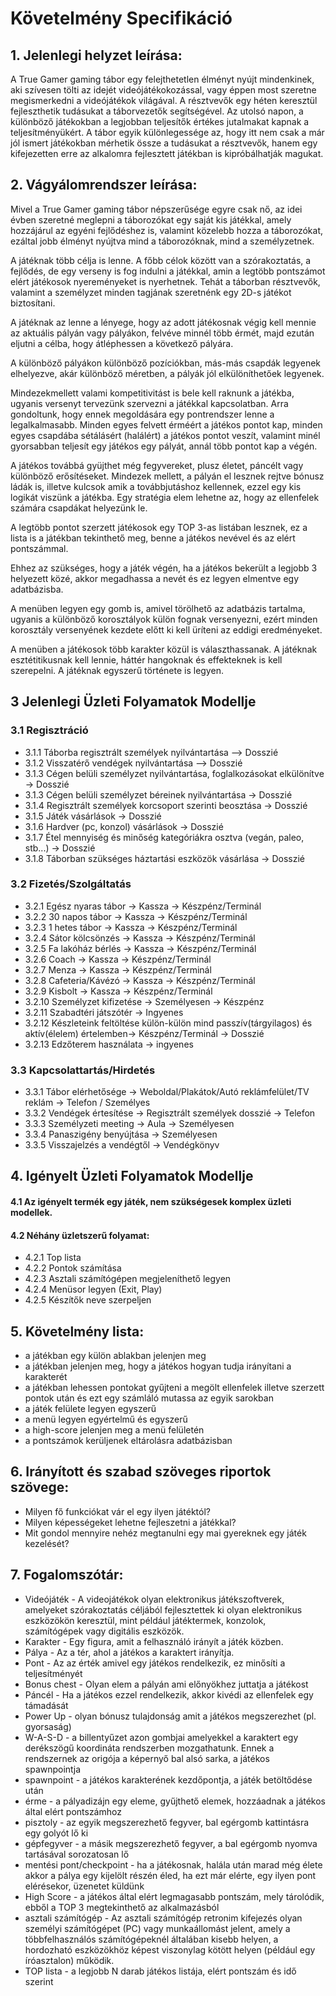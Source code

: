 # Követelmény Specifikáció

## 1. Jelenlegi helyzet leírása:
A True Gamer gaming tábor egy felejthetetlen élményt nyújt mindenkinek, aki szívesen tölti az idejét videójátékokozással, vagy éppen most szeretne megismerkedni a videójátékok világával.
A résztvevők egy héten keresztül fejleszthetik tudásukat a táborvezetők segítségével. Az utolsó napon, a különböző játékokban a legjobban teljesítők értékes jutalmakat kapnak a teljesítményükért.
A tábor egyik különlegessége az, hogy itt nem csak a már jól ismert játékokban mérhetik össze a tudásukat a résztvevők, hanem egy kifejezetten erre az alkalomra fejlesztett játékban is kipróbálhatják magukat. 

## 2. Vágyálomrendszer leírása:
<p>Mivel a True Gamer gaming tábor népszerűsége egyre csak nő, az idei évben szeretné meglepni a táborozókat egy saját kis játékkal, amely hozzájárul az egyéni fejlődéshez is,
  valamint közelebb hozza a táborozókat, ezáltal jobb élményt nyújtva mind a táborozóknak, mind a személyzetnek.</p> 
<p>A játéknak több célja is lenne. A főbb célok között van a szórakoztatás, a fejlődés, de egy verseny is fog indulni a játékkal, amin a legtöbb pontszámot elért játékosok 
  nyereményeket is nyerhetnek. Tehát a táborban résztvevők, valamint a személyzet minden tagjának szeretnénk egy 2D-s játékot biztosítani.</p> 
  <p>A játéknak az lenne a lényege, hogy az adott játékosnak végig kell mennie az aktuális pályán vagy pályákon, felvéve minnél több érmét, majd ezután eljutni a célba, hogy
  átléphessen a következő pályára. </p> 
  <p>A különböző pályákon különböző pozíciókban, más-más csapdák legyenek elhelyezve, akár különböző méretben, a pályák jól elkülöníthetőek legyenek.</p>
  <p>Mindezekmellett valami kompetitivitást is bele kell raknunk a játékba, ugyanis versenyt tervezünk szervezni a játékkal kapcsolatban. Arra gondoltunk, hogy ennek megoldására
  egy pontrendszer lenne a legalkalmasabb. Minden egyes felvett érméért a játékos pontot kap, minden egyes csapdába sétálásért (halálért) a játékos pontot veszít, valamint minél 
  gyorsabban teljesít egy játékos egy pályát, annál több pontot kap a végén. </p>
  <p>A játékos továbbá gyüjthet még fegyvereket, plusz életet, páncélt vagy különböző erősítéseket. Mindezek mellett, a pályán el lesznek rejtve bónusz ládák is, illetve kulcsok
  amik a továbbjutáshoz kellennek, ezzel egy kis logikát viszünk a játékba. Egy stratégia elem lehetne az, hogy az ellenfelek számára csapdákat helyezünk le. 
  <p>A legtöbb pontot szerzett játékosok egy TOP 3-as listában lesznek, ez a lista is a játékban tekinthető meg, benne a játékos nevével és az elért pontszámmal. </p>
  <p>Ehhez az szükséges, hogy a játék végén, ha a játékos bekerült a legjobb 3 helyezett közé, akkor megadhassa a nevét és ez legyen elmentve egy adatbázisba. </p>
  <p>A menüben legyen egy gomb is, amivel törölhető az adatbázis tartalma, ugyanis a különböző korosztályok külön fognak versenyezni, ezért minden korosztály versenyének kezdete
  előtt ki kell üríteni az eddigi eredményeket.</p>
  <p> A menüben a játékosok több karakter közül is választhassanak. A játéknak esztétitikusnak kell lennie, háttér hangoknak és effekteknek is kell szerepelni. A játéknak 
  egyszerű története is legyen. </p>

## 3 Jelenlegi Üzleti Folyamatok Modellje
### 3.1 Regisztráció
* 3.1.1 Táborba regisztrált személyek nyilvántartása --> Dosszié
* 3.1.2 Visszatérő vendégek nyilvántartása --> Dosszié
* 3.1.3 Cégen belüli személyzet nyilvántartása, foglalkozásokat elkülönítve → Dosszié
* 3.1.3 Cégen belüli személyzet béreinek nyilvántartása → Dosszié
* 3.1.4 Regisztrált személyek korcsoport szerinti beosztása → Dosszié
* 3.1.5 Játék vásárlások → Dosszié
* 3.1.6 Hardver (pc, konzol) vásárlások → Dosszié
* 3.1.7 Étel mennyiség és minőség kategóriákra osztva (vegán, paleo, stb...) → Dosszié
* 3.1.8 Táborban szükséges háztartási eszközök vásárlása → Dosszié

### 3.2 Fizetés/Szolgáltatás
* 3.2.1 Egész nyaras tábor → Kassza → Készpénz/Terminál
* 3.2.2 30 napos tábor → Kassza → Készpénz/Terminál
* 3.2.3 1 hetes tábor → Kassza → Készpénz/Terminál
* 3.2.4 Sátor kölcsönzés → Kassza → Készpénz/Terminál
* 3.2.5 Fa lakóház bérlés → Kassza → Készpénz/Terminál
* 3.2.6 Coach → Kassza → Készpénz/Terminál
* 3.2.7 Menza → Kassza → Készpénz/Terminál
* 3.2.8 Cafeteria/Kávézó → Kassza → Készpénz/Terminál
* 3.2.9 Kisbolt → Kassza → Készpénz/Terminál
* 3.2.10 Személyzet kifizetése → Személyesen → Készpénz
* 3.2.11 Szabadtéri játszótér → Ingyenes
* 3.2.12 Készleteink feltöltése külön-külön mind passzív(tárgyilagos) és aktív(élelem) értelemben→ Készpénz/Terminál → Dosszié
* 3.2.13 Edzőterem használata -> ingyenes

### 3.3 Kapcsolattartás/Hirdetés
* 3.3.1 Tábor elérhetősége → Weboldal/Plakátok/Autó reklámfelület/TV reklám → Telefon / Személyes
* 3.3.2 Vendégek értesítése → Regisztrált személyek dosszié → Telefon
* 3.3.3 Személyzeti meeting → Aula → Személyesen
* 3.3.4 Panaszigény benyújtása → Személyesen
* 3.3.5 Visszajelzés a vendégtől → Vendégkönyv

## 4. Igényelt Üzleti Folyamatok Modellje

#### 4.1 Az igényelt termék egy játék, nem szükségesek komplex üzleti modellek.
#### 4.2 Néhány üzletszerű folyamat: 
* 4.2.1 Top lista
* 4.2.2 Pontok számítása
* 4.2.3 Asztali számítógépen megjeleníthető legyen
* 4.2.4 Menüsor legyen (Exit, Play)
* 4.2.5 Készítők neve szerpeljen

## 5. Követelmény lista:

* a játékban egy külön ablakban jelenjen meg
* a játékban jelenjen meg, hogy a játékos hogyan tudja irányítani a karakterét
* a játékban lehessen pontokat gyűjteni a megölt ellenfelek illetve szerzett pontok után és ezt egy számláló mutassa az egyik sarokban
* a játék felülete legyen egyszerű
* a menü legyen egyértelmű és egyszerű
* a high-score jelenjen meg a menü felületén
* a pontszámok kerüljenek eltárolásra adatbázisban

## 6. Irányított és szabad szöveges riportok szövege: 

* Milyen fő funkciókat vár el egy ilyen játéktól?
* Milyen képességeket lehetne fejleszetni a játékkal?
* Mit gondol mennyire nehéz megtanulni egy mai gyereknek egy játék kezelését?

## 7. Fogalomszótár:

* Videójáték - A videojátékok olyan elektronikus játékszoftverek, amelyeket szórakoztatás céljából fejlesztettek ki olyan elektronikus eszközökön keresztül, mint például játéktermek, konzolok, számítógépek vagy digitális eszközök.
* Karakter - Egy figura, amit a felhasználó irányít a játék közben.
* Pálya - Az a tér, ahol a játékos a karaktert irányítja.
* Pont - Az az érték amivel egy játékos rendelkezik, ez minősíti a teljesítményét
* Bonus chest - Olyan elem a pályán ami előnyökhez juttatja a játékost
* Páncél - Ha a játékos ezzel rendelkezik, akkor kivédi az ellenfelek egy támadását
* Power Up - olyan bónusz tulajdonság amit a játékos megszerezhet (pl. gyorsaság)
* W-A-S-D - a billentyűzet azon gombjai amelyekkel a karaktert egy derékszögű koordináta rendszerben mozgathatunk. Ennek a rendszernek az origója a képernyő bal alsó sarka, a játékos spawnpointja
* spawnpoint - a játékos karakterének kezdőpontja, a játék betöltődése után
* érme - a pályadizájn egy eleme, gyűjthető elemek, hozzáadnak a játékos által elért pontszámhoz
* pisztoly - az egyik megszerezhető fegyver, bal egérgomb kattintásra egy golyót lő ki
* gépfegyver - a másik megszerezhető fegyver, a bal egérgomb nyomva tartásával sorozatosan lő
* mentési pont/checkpoint - ha a játékosnak, halála után marad még élete akkor a pálya egy kijelölt részén éled, ha ezt már elérte, egy ilyen pont elérésekor, üzenetet küldünk
* High Score - a játékos által elért legmagasabb pontszám, mely tárolódik, ebből a TOP 3 megtekinthető az alkalmazásból
* asztali számítógép - Az asztali számítógép retronim kifejezés olyan személyi számítógépet (PC) vagy munkaállomást jelent, amely a többfelhasználós számítógépeknél általában    kisebb helyen, a hordozható eszközökhöz képest viszonylag kötött helyen (például egy íróasztalon) működik.
* TOP lista - a legjobb N darab játékos listája, elért pontszám és idő szerint
